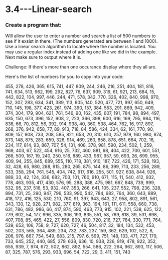 # 3.4---Linear-search

### Create a program that:
Will allow the user to enter a number and search a list of 500 numbers to see if it exsist in there. (The numbers generated are between 1 and 1000). Use a linear search algorithm to locate where the number is located. You may use a regular index instead of adding one like we did in the example. Next make sure to output where it is.

Challenge: 
If there's more than one occurance display where they all are.  

Here's the list of numbers for you to copy into your code:  
  
455, 278, 426, 365, 615, 741, 447, 809, 244, 246, 216, 251, 404, 181, 816, 741, 634, 513, 962, 199, 292, 827, 76, 637, 909, 319, 61, 921, 213, 684, 15, 442, 822, 104, 997, 446, 244, 471, 578, 342, 770, 326, 402, 840, 998, 970, 152, 307, 283, 634, 341, 389, 113, 605, 140, 520, 477, 721, 997, 650, 649, 710, 145, 198, 377, 423, 261, 974, 390, 157, 384, 553, 291, 869, 942, 409, 374, 304, 179, 904, 621, 761, 546, 90, 162, 435, 607, 191, 784, 98, 894, 497, 635, 150, 673, 396, 152, 908, 2, 223, 366, 398, 600, 616, 169, 795, 984, 116, 836, 66, 70, 812, 56, 392, 914, 938, 40, 360, 538, 464, 762, 16, 917, 897, 268, 376, 942, 658, 77, 89, 913, 718, 84, 586, 424, 334, 62, 161, 770, 90, 809, 157, 908, 733, 208, 585, 821, 653, 20, 310, 610, 257, 979, 160, 980, 874, 873, 148, 875, 283, 659, 326, 914, 469, 260, 658, 878, 651, 664, 702, 16, 234, 117, 814, 93, 867, 707, 54, 131, 408, 378, 981, 590, 234, 502, 1, 259, 969, 403, 67, 522, 454, 916, 25, 732, 460, 881, 98, 404, 422, 700, 601, 551, 268, 509, 167, 19, 240, 250, 516, 889, 433, 987, 957, 59, 693, 26, 699, 955, 409, 94, 255, 845, 689, 555, 110, 718, 381, 910, 187, 722, 426, 171, 528, 193, 32, 428, 65, 980, 288, 915, 280, 265, 875, 144, 86, 399, 713, 233, 256, 289, 533, 358, 294, 761, 545, 404, 742, 917, 616, 255, 501, 927, 638, 844, 926, 889, 33, 42, 124, 336, 682, 703, 101, 760, 910, 671, 115, 11, 540, 412, 932, 778, 463, 935, 417, 430, 576, 95, 288, 388, 475, 981, 667, 848, 739, 999, 532, 95, 237, 516, 53, 932, 407, 353, 266, 641, 105, 237, 552, 798, 236, 328, 894, 731, 25, 290, 947, 796, 533, 990, 542, 784, 682, 764, 360, 643, 889, 418, 172, 416, 125, 530, 210, 760, 91, 397, 943, 643, 27, 958, 802, 891, 561, 343, 130, 12, 928, 271, 982, 377, 819, 363, 194, 161, 111, 611, 558, 660, 738, 631, 786, 482, 986, 66, 417, 874, 590, 463, 773, 915, 102, 221, 538, 625, 122, 779, 602, 54, 177, 996, 335, 306, 193, 835, 551, 58, 769, 818, 39, 531, 698, 407, 708, 85, 465, 422, 27, 556, 809, 830, 720, 216, 727, 784, 330, 771, 764, 539, 653, 106, 758, 9, 727, 620, 727, 46, 504, 817, 32, 184, 134, 532, 453, 502, 203, 565, 364, 489, 234, 732, 783, 237, 159, 362, 629, 102, 522, 8, 206, 976, 667, 754, 549, 683, 215, 797, 6, 599, 751, 148, 133, 471, 727, 179, 733, 645, 252, 440, 685, 279, 638, 636, 10, 938, 226, 919, 478, 922, 352, 655, 939, 7, 974, 672, 502, 862, 892, 554, 586, 222, 264, 962, 893, 117, 506, 87, 325, 787, 576, 293, 933, 696, 54, 722, 29, 3, 411, 151, 743
